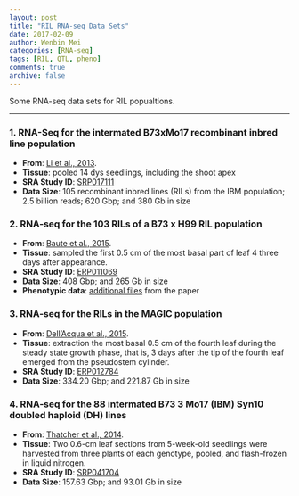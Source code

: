```yaml
---
layout: post
title: "RIL RNA-seq Data Sets"
date: 2017-02-09
author: Wenbin Mei
categories: [RNA-seq]  
tags: [RIL, QTL, pheno]  
comments: true  
archive: false
---
```





Some RNA-seq data sets for RIL popualtions.


------

### 1. RNA-Seq for the intermated B73xMo17 recombinant inbred line population

- **From**: [Li et al., 2013](http://journals.plos.org/plosgenetics/article?id=10.1371/journal.pgen.1003202).
- **Tissue**: pooled 14 dys seedlings, including the shoot apex  
- **SRA Study ID**: [SRP017111](https://trace.ncbi.nlm.nih.gov/Traces/sra/?study=SRP017111)
- **Data Size**: 105 recombinant inbred lines (RILs) from the IBM population; 2.5 billion reads; 620 Gbp; and 380 Gb in size



### 2. RNA-seq for the 103 RILs of a B73 x H99 RIL population

- **From**: [Baute et al., 2015](http://genomebiology.biomedcentral.com/articles/10.1186/s13059-015-0735-9).
- **Tissue**: sampled the first 0.5 cm of the most basal part of leaf 4 three days after appearance.
- **SRA Study ID**: [ERP011069](https://trace.ncbi.nlm.nih.gov/Traces/sra/?study=ERP011069)
- **Data Size**: 408 Gbp; and 265 Gb in size
- **Phenotypic data**: [additional files](https://static-content.springer.com/esm/art%3A10.1186%2Fs13059-015-0735-9/MediaObjects/13059_2015_735_MOESM3_ESM.xlsx) from the paper



### 3. RNA-seq for the RILs in the MAGIC population

- **From**: [Dell’Acqua et al., 2015](https://genomebiology.biomedcentral.com/articles/10.1186/s13059-015-0716-z).
- **Tissue**: extraction the most basal 0.5 cm of the fourth leaf during the steady state growth phase, that is, 3 days after the tip of the fourth leaf emerged from the pseudostem cylinder.
- **SRA Study ID**: [ERP012784](https://www.ncbi.nlm.nih.gov/Traces/study/?WebEnv=NCID_1_50963555_130.14.22.76_5555_1486660269_3544543543_0MetA0_S_HStore&query_key=61)
- **Data Size**: 334.20 Gbp; and 221.87 Gb in size



### 4. RNA-seq for the 88 intermated B73 3 Mo17 (IBM) Syn10 doubled haploid (DH) lines

- **From**: [Thatcher et al., 2014](http://www.plantcell.org/content/26/9/3472.long).
- **Tissue**: Two 0.6-cm leaf sections from 5-week-old seedlings were harvested from three plants of each genotype, pooled, and flash-frozen in liquid nitrogen.
- **SRA Study ID**: [SRP041704](https://www.ncbi.nlm.nih.gov/Traces/study/?WebEnv=NCID_1_50963555_130.14.22.76_5555_1486660269_3544543543_0MetA0_S_HStore&query_key=72)
- **Data Size**: 157.63 Gbp; and 93.01 Gb in size
